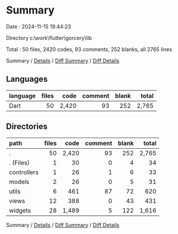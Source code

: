 # Summary

Date : 2024-11-15 19:44:23

Directory c:\\work\\flutter\\gorcery\\lib

Total : 50 files,  2420 codes, 93 comments, 252 blanks, all 2765 lines

Summary / [Details](details.md) / [Diff Summary](diff.md) / [Diff Details](diff-details.md)

## Languages
| language | files | code | comment | blank | total |
| :--- | ---: | ---: | ---: | ---: | ---: |
| Dart | 50 | 2,420 | 93 | 252 | 2,765 |

## Directories
| path | files | code | comment | blank | total |
| :--- | ---: | ---: | ---: | ---: | ---: |
| . | 50 | 2,420 | 93 | 252 | 2,765 |
| . (Files) | 1 | 30 | 0 | 4 | 34 |
| controllers | 1 | 26 | 1 | 6 | 33 |
| models | 2 | 26 | 0 | 5 | 31 |
| utils | 6 | 461 | 87 | 72 | 620 |
| views | 12 | 388 | 0 | 43 | 431 |
| widgets | 28 | 1,489 | 5 | 122 | 1,616 |

Summary / [Details](details.md) / [Diff Summary](diff.md) / [Diff Details](diff-details.md)